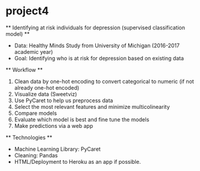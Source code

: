 # project4

** Identifying at risk individuals for depression (supervised classification model) **

* Data: Healthy Minds Study from University of Michigan (2016-2017 academic year)
* Goal: Identifying who is at risk for depression based on existing data

** Workflow **

1. Clean data by one-hot encoding to convert categorical to numeric (if not already one-hot encoded)
2. Visualize data (Sweetviz)
3. Use PyCaret to help us preprocess data 
4. Select the most relevant features and minimize multicolinearity
5. Compare models
6. Evaluate which model is best and fine tune the models
7. Make predictions via a web app

** Technologies **

* Machine Learning Library: PyCaret
* Cleaning: Pandas
* HTML/Deployment to Heroku as an app if possible. 
